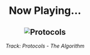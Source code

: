 <div align="center"> 
<h1>Now Playing...</h1>

![Protocols](https://i.scdn.co/image/ab67616d00001e0289c3dea44042a70dc89505bc)
--
_<p>Track: Protocols - The Algorithm </p>_
</div>
